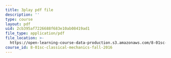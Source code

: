 ```yaml
---
title: 3play pdf file
description: ''
type: course
layout: pdf
uid: 2cb395af7226688f683e10ab08419ad1
file_type: application/pdf
file_location: >-
  https://open-learning-course-data-production.s3.amazonaws.com/8-01sc-classical-mechanics-fall-2016/2cb395af7226688f683e10ab08419ad1_UE-O9TiKOw0.pdf
course_id: 8-01sc-classical-mechanics-fall-2016
---
```


